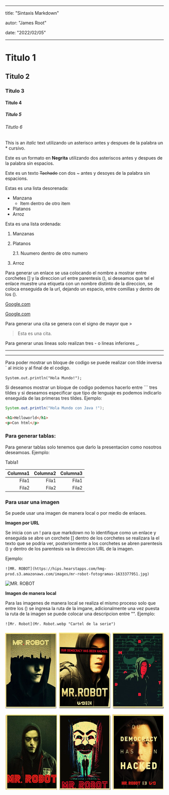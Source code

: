 <!-- Cabecera de Metadatos-->

---
title: "Sintaxis Markdown"

autor: "James Root"

date: "2022/02/05"

---


<!-- Este es un comentario-->
# Titulo 1
## Titulo 2
### Titulo 3
#### Titulo 4
##### Titulo 5
###### Titutlo 6




<!--Tipos de texto-->
This is an *italic* text utilizando un asterisco antes y despues de la palabra un * cursivo.

Este es un formato en **Negrita** utilizando dos asteriscos antes y despues de la palabra sin espacios.

Este es un texto ~~Tachado~~
con dos ~ antes y desoyes de la palabra sin espacions.

<!-- UL Listas desordenadas utilizando simplemente un * antes de cada palabra y un espacion -->
Estas es una lista desorenada:
* Manzana 
    * Item dentro de otro item
* Platanos
* Arroz

<!--Hacer una lista ordenada unicamente haciendo uso del numero y punto y espacio-->
Esta es una lista ordenada:
1. Manzanas
2. Platanos

    2.1. Nuumero dentro de otro numero 
3. Arroz

<!-- Generar enlaces-->

Para generar un enlace se usa colocando el nombre a mostrar entre corchetes [] y la direccion url entre parentesis (), si deseamos que tel el enlace muestre una etiqueta con un nombre distinto de la direccion, se coloca enseguida de la url,  dejando un espacio, entre comillas y dentro de los ().

[Google.com](https://www.google.com.mx/)


[Google.com](https://www.google.com.mx/  "google")


<!--Para generara una cita -->

Para generar una cita se genera con el signo de mayor que >
>Esta es una cita.

Para generar unas lineas solo realizan tres - o lineas inferiores _.

---
___

<!--Para generar un bloque de codigo-->
Para poder mostrar un bloque de codigo se puede realizar con tilde inversa ` al inicio y al final de el codigo.

`System.out.println("Hola Mundo!");`

Si deseamos mostrar un bloque de codigo podemos hacerlo entre ``` tres tildes y si deseamos especificar que tipo de lenguaje es podemos indicarlo enseguida de las primeras tres tildes.
Ejemplo:

```Java
System.out.println("Hola Mundo con Java !");
```

```html
<h1>Helloworld</h1>
<p>Con html</p>
```

### Para generar tablas:

Para generar tablas solo tenemos que darlo la presentacion como nosotros deseamoas.
Ejemplo:

Tabla1

| Columna1 | Columna2 | Columna3 |
| -------: | -------: | -------: |
| Fila1    | Fila1    | Fila1    |
| Fila2    | Fila2    | Fila2    |


### Para usar una imagen
Se puede usar una imagen de manera local o por medio de enlaces.

**Imagen por URL**

Se inicia con un ! para que markdown no lo identifique como un enlace y enseguida se abre un corchete [] dentro de los corchetes se realizara la el texto que se podria ver, posteriormente a los corchetes se abren parentesis () y dentro de los parentesis va la direccion URL de la imagen.

Ejemplo:

`![MR. ROBOT](https://hips.hearstapps.com/hmg-prod.s3.amazonaws.com/images/mr-robot-fotogramas-1633377951.jpg)`

![MR. ROBOT](https://hips.hearstapps.com/hmg-prod.s3.amazonaws.com/images/mr-robot-fotogramas-1633377951.jpg)


**Imagen de manera local**

Para las imagenes de manera local se realiza el mismo proceso solo que entre los () se ingresa la ruta de la imgane, adicionalmente una vez puesta la ruta de la imagen se puede colocar una descripcion entre "".
Ejemplo:

`![Mr. Robot](Mr. Robot.webp "Cartel de la serie")`

![Mr. Robot](Mr.Robot.webp "Cartel de la serie")